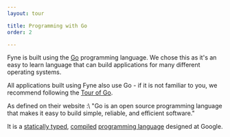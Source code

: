 ```yaml
---
layout: tour

title: Programming with Go
order: 2

---
```


Fyne is built using the [Go](https://golang.org) programming language.
We chose this as it's an easy to learn language that can build applications
for many different operating systems.

All applications built using Fyne also use Go - if it is not
familiar to you, we recommend following the [Tour of Go](https://tour.golang.org/).

As defined on their website :\\
"Go is an open source programming language that makes it easy to build simple, reliable, and efficient software."

It is a [statically typed](https://en.wikipedia.org/wiki/Type_system#STATIC),
[compiled](https://en.wikipedia.org/wiki/Compiled_language)
[programming language](https://en.wikipedia.org/wiki/Programming_language)
designed at Google.
